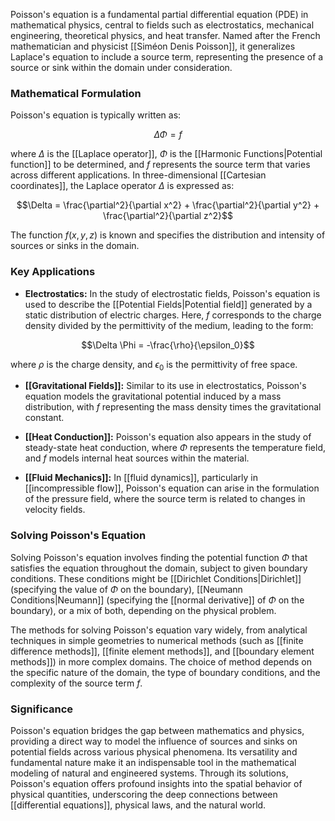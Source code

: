 Poisson's equation is a fundamental partial differential equation (PDE) in mathematical physics, central to fields such as electrostatics, mechanical engineering, theoretical physics, and heat transfer. Named after the French mathematician and physicist [[Siméon Denis Poisson]], it generalizes Laplace's equation to include a source term, representing the presence of a source or sink within the domain under consideration.

### Mathematical Formulation

Poisson's equation is typically written as:

$$\Delta \Phi = f$$

where $\Delta$ is the [[Laplace operator]], $\Phi$ is the [[Harmonic Functions|Potential function]] to be determined, and $f$ represents the source term that varies across different applications. In three-dimensional [[Cartesian coordinates]], the Laplace operator $\Delta$ is expressed as:

$$\Delta = \frac{\partial^2}{\partial x^2} + \frac{\partial^2}{\partial y^2} + \frac{\partial^2}{\partial z^2}$$

The function $f(x, y, z)$ is known and specifies the distribution and intensity of sources or sinks in the domain.

### Key Applications

- **Electrostatics:** In the study of electrostatic fields, Poisson's equation is used to describe the [[Potential Fields|Potential field]] generated by a static distribution of electric charges. Here, $f$ corresponds to the charge density divided by the permittivity of the medium, leading to the form:

$$\Delta \Phi = -\frac{\rho}{\epsilon_0}$$

where $\rho$ is the charge density, and $\epsilon_0$ is the permittivity of free space.

- **[[Gravitational Fields]]:** Similar to its use in electrostatics, Poisson's equation models the gravitational potential induced by a mass distribution, with $f$ representing the mass density times the gravitational constant.

- **[[Heat Conduction]]:** Poisson's equation also appears in the study of steady-state heat conduction, where $\Phi$ represents the temperature field, and $f$ models internal heat sources within the material.

- **[[Fluid Mechanics]]:** In [[fluid dynamics]], particularly in [[incompressible flow]], Poisson's equation can arise in the formulation of the pressure field, where the source term is related to changes in velocity fields.

### Solving Poisson's Equation

Solving Poisson's equation involves finding the potential function $\Phi$ that satisfies the equation throughout the domain, subject to given boundary conditions. These conditions might be [[Dirichlet Conditions|Dirichlet]] (specifying the value of $\Phi$ on the boundary), [[Neumann Conditions|Neumann]] (specifying the [[normal derivative]] of $\Phi$ on the boundary), or a mix of both, depending on the physical problem.

The methods for solving Poisson's equation vary widely, from analytical techniques in simple geometries to numerical methods (such as [[finite difference methods]], [[finite element methods]], and [[boundary element methods]]) in more complex domains. The choice of method depends on the specific nature of the domain, the type of boundary conditions, and the complexity of the source term $f$.

### Significance

Poisson's equation bridges the gap between mathematics and physics, providing a direct way to model the influence of sources and sinks on potential fields across various physical phenomena. Its versatility and fundamental nature make it an indispensable tool in the mathematical modeling of natural and engineered systems. Through its solutions, Poisson's equation offers profound insights into the spatial behavior of physical quantities, underscoring the deep connections between [[differential equations]], physical laws, and the natural world.